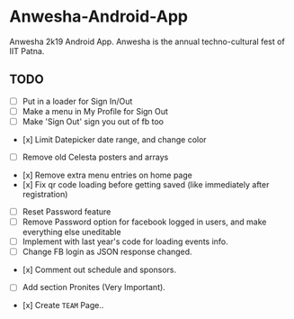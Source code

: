 # Anwesha-Android-App
Anwesha 2k19 Android App. Anwesha is the annual techno-cultural fest of IIT Patna. 

## TODO
- [ ] Put in a loader for Sign In/Out
- [ ] Make a menu in My Profile for Sign Out
- [ ] Make 'Sign Out' sign you out of fb too
- \[x] Limit Datepicker date range, and change color
- [ ] Remove old Celesta posters and arrays
- \[x] Remove extra menu entries on home page
- \[x] Fix qr code loading before getting saved (like immediately after registration)
- [ ] Reset Password feature
- [ ] Remove Password option for facebook logged in users, and make everything else uneditable
- [ ] Implement with last year's code for loading events info.
- [ ] Change FB login as JSON response changed.
- \[x] Comment out schedule and sponsors.
- [ ] Add section Pronites (Very Important).
- \[x] Create `TEAM` Page..
